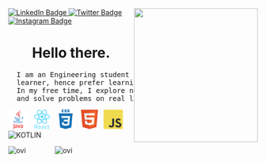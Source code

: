 <div id="header" align="center">

  <img src="https://img.freepik.com/free-vector/cute-man-working-computer-cartoon-vector-icon-illustration-people-technology-icon-isolated_138676-5717.jpg?w=2000" align="right" width="250" height="270"/>
</div>
<div id="badges">
  <a href="https://www.linkedin.com/in/utkarsh-maurya-090062253/"  target="_blank">
    <img src="https://img.shields.io/badge/LinkedIn-blue?style=for-the-badge&logo=linkedin&logoColor=white" alt="LinkedIn Badge"/>
  </a>
    <a href="https://twitter.com/Utkarsh70354118"  target="_blank">
    <img src="https://img.shields.io/badge/Twitter-blue?style=for-the-badge&logo=twitter&logoColor=white" alt="Twitter Badge"/>
  </a>
  <a href="https://www.instagram.com/utkarsh_maurya17/"  target="_blank">
    <img src="https://img.shields.io/badge/-Instagram-blue"width=100 alt="Instagram Badge"/>  </a>
</div>

  <h1 style="text-align:center;">Hello there.</h1>

  <pre>
  I am an Engineering student from India. I am a hands-on
  learner, hence prefer learning new technologies through development.
  In my free time, I explore new technologies, read tech blogs
  and solve problems on real life problems. </pre>


  <img src="https://github.com/devicons/devicon/blob/master/icons/java/java-original-wordmark.svg" title="Java" alt="Java" width="40" height="40"/>&nbsp;
  <img src="https://github.com/devicons/devicon/blob/master/icons/react/react-original-wordmark.svg" title="React" alt="React" width="40" height="40"/>&nbsp;
  <img src="https://github.com/devicons/devicon/blob/master/icons/css3/css3-plain-wordmark.svg"  title="CSS3" alt="CSS" width="40" height="40"/>&nbsp;
  <img src="https://github.com/devicons/devicon/blob/master/icons/html5/html5-original.svg" title="HTML5" alt="HTML" width="40" height="40"/>&nbsp;
  <img src="https://github.com/devicons/devicon/blob/master/icons/javascript/javascript-original.svg" title="JavaScript" alt="JavaScript" width="40" height="40"/>&nbsp;
    <img src="https://upload.wikimedia.org/wikipedia/commons/thumb/0/06/Kotlin_Icon.svg/2048px-Kotlin_Icon.svg.png" title="KOTLIN" alt="KOTLIN" width="40" height="40"/>&nbsp;

<p><img align="left" src="https://https://pro-utkarsh-m-sghh.vercel.app/api/top-langs?username=pro-utkarshM&show_icons=true&locale=en&layout=compact&theme=gruvbox" alt="ovi" /></p>
<p>&nbsp;<img align="right" src="https://https://pro-utkarsh-m-sghh.vercel.app/api?username=pro-utkarshM&show_icons=true&locale=en&theme=gruvbox" alt="ovi" width="410" /></p>
</br></br></br></br></br></br>
</div>
